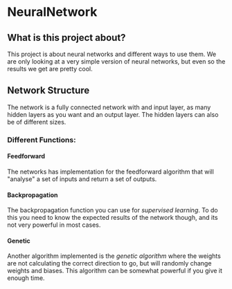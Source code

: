 # NeuralNetwork
## What is this project about?
This project is about neural networks and different ways to use them. We are only looking at a very simple version of neural networks, but even so the results we get are pretty cool.
## Network Structure
The network is a fully connected network with and input layer, as many hidden layers as you want and an output layer. The hidden layers can also be of different sizes. 
### Different Functions:
#### Feedforward
The networks has implementation for the feedforward algorithm that will "analyse" a set of inputs and return a set of outputs.
#### Backpropagation
The backpropagation function you can use for *supervised learning*. To do this you need to know the expected results of the network though, and its not very powerful in most cases.
#### Genetic
Another algorithm implemented is the *genetic algorithm* where the weights are not calculating the correct direction to go, but will randomly change weights and biases.
This algorithm can be somewhat powerful if you give it enough time.


 
